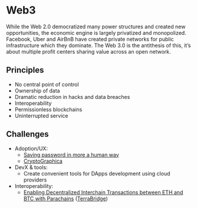 # Web3

While the Web 2.0 democratized many power structures and created new opportunities, the economic engine is largely privatized and monopolized. Facebook, Uber and AirBnB have created private networks for public infrastructure which they dominate. The Web 3.0 is the antithesis of this, it’s about multiple profit centers sharing value across an open network.

## Principles

* No central point of control
* Ownership of data
* Dramatic reduction in hacks and data breaches
* Interoperability
* Permissionless blockchains
* Uninterrupted service

## Challenges

* Adoption/UX:
  * [Saving password in more a human way](adoption-ux/)
  * [CryptoGraphica](adoption-ux/storing-the-private-key/encoding-seed-phrase-to-the-picture-steganography.md)
* DevX & tools:
  * Create convenient tools for DApps development using cloud providers
* Interoperability:
  * [Enabling Decentralized Interchain Transactions between ETH and BTC with Parachains](interoperability/ethereum-bitcoin-bridge-wip.md) \([TerraBridge](interoperability/extending-maker-dao-scalability-with-btc-collateral.md)\)

